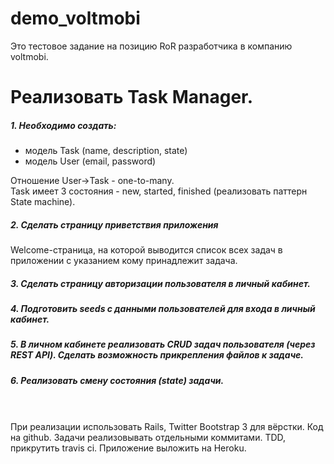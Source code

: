 # demo_voltmobi
Это тестовое задание на позицию RoR разработчика в компанию voltmobi.

# Реализовать Task Manager.

##### 1. Необходимо создать:
* модель Task (name, description, state)
* модель User (email, password)

Отношение User->Task - one-to-many.\
Task имеет 3 состояния - new, started, finished (реализовать паттерн State machine).

##### 2. Сделать страницу приветствия приложения
Welcome-страница, на которой выводится список всех задач в приложении с указанием кому принадлежит задача.

##### 3. Сделать страницу авторизации пользователя в личный кабинет.

##### 4. Подготовить seeds с данными пользователей для входа в личный кабинет.

##### 5. В личном кабинете реализовать CRUD задач пользователя (через REST API). Сделать возможность прикрепления файлов к задаче.

##### 6. Реализовать смену состояния (state) задачи.
\
\
При реализации использовать Rails, Twitter Bootstrap 3 для вёрстки. Код на github. Задачи реализовывать отдельными коммитами. TDD, прикрутить travis ci. Приложение выложить на Heroku.

